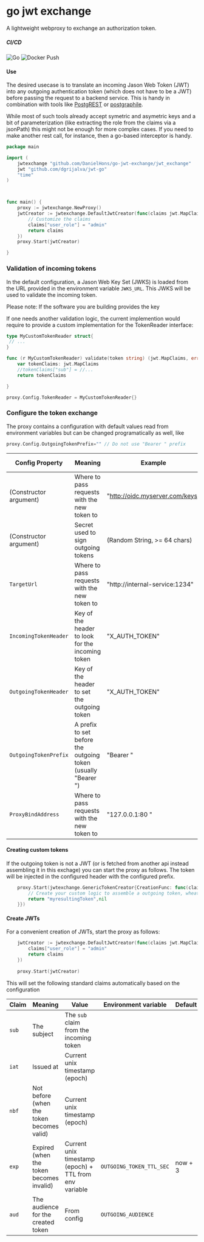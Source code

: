 # go jwt exchange
A lightweight webproxy to exchange an authorization token.

##### CI/CD
![Go](https://github.com/DanielHons/go-jwt-exchange/workflows/Go/badge.svg?branch=develop)
![Docker Push](https://github.com/DanielHons/go-jwt-exchange/workflows/Docker%20Push/badge.svg)

#### Use
The desired usecase is to translate an incoming Jason Web Token (JWT) into any outgoing authentication token (which does not have to be a JWT) before passing the request to a backend service.
This is handy in combination with tools like [PostgREST](http://postgrest.org/en/v7.0.0/) or [postgraphile](https://www.graphile.org/postgraphile/).

While most of such tools already accept symetric and asymetric keys and a bit of parameterization (like extracting the role from the claims via a jsonPath) this might not be enough for
more complex cases. If you need to make another rest call, for instance, then a go-based interceptor is handy.
 
```go
package main

import (
	jwtexchange "github.com/DanielHons/go-jwt-exchange/jwt_exchange"
	jwt "github.com/dgrijalva/jwt-go"
	"time"
)



func main() {
	proxy := jwtexchange.NewProxy()
	jwtCreator := jwtexchange.DefaultJwtCreator(func(claims jwt.MapClaims) jwt.Claims {
        // Customize the claims
		claims["user_role"] = "admin"
		return claims
	})
	proxy.Start(jwtCreator)

}
``` 

### Validation of incoming tokens
In the default configuration, a Jason Web Key Set (JWKS) is loaded from the URL provided in the environment variable `JWKS_URL`.
This JWKS will be used to validate the incoming token.

Please note:
If the software you are building provides the key 

If one needs another validation logic, the current implemention would require to provide a custom implementation for the TokenReader interface:
```go
type MyCustomTokenReader struct{
 // ...
}

func (r MyCustomTokenReader) validate(token string) (jwt.MapClaims, error){
    var tokenClaims: jwt.MapClaims
    //tokenClaims["sub"] = //...
    return tokenClaims

}

proxy.Config.TokenReader = MyCustomTokenReader{}
``` 

### Configure the token exchange
The proxy contains a configuration with default values read from environment variables but can be changed programatically as well, like


```go
proxy.Config.OutgoingTokenPrefix="" // Do not use "Bearer " prefix
```

| Config Property            | Meaning                                                          | Example                         | Environment variable  | Default  |     
|----------------------------|------------------------------------------------------------------| --------------------------------|-----------------------| ----------------------|     
| (Constructor argument)     |  Where to pass requests with the new token to                    |  "http://oidc.myserver.com/keys"| `JWKS_URL`            |                       |     
| (Constructor argument)     |  Secret used to sign outgoing tokens                             |  (Random String, >= 64 chars)   | `JWT_SECRET`          |                       |     
| `TargetUrl`                |  Where to pass requests with the new token to                    |  "http://internal-service:1234" | `TARGET_URL`          |                        |     
| `IncomingTokenHeader`      |  Key of the header to look for the incoming token                |  "X_AUTH_TOKEN"                 | `TOKEN_HEADER_IN`     | "Authorization"      |     
| `OutgoingTokenHeader`      |  Key of the header to set the outgoing  token                    |  "X_AUTH_TOKEN"                 | `TOKEN_HEADER_OUT`    | "Authorization"    |     
| `OutgoingTokenPrefix`      |  A prefix to set before the outgoing token (usually "Bearer ")   |  "Bearer "                      |                       | "Bearer "                      |     
| `ProxyBindAddress`         |  Where to pass requests with the new token to                    |  "127.0.0.1:80                " | `BIND_ADDRESS`        | "0.0.0.0:9002"        |     

 
#### Creating custom tokens
If the outgoing token is not a JWT (or is fetched from another api instead assembling it in this exchage) you can start the proxy as follows.
The token will be injected in the configured header with the configured prefix.

```go
	proxy.Start(jwtexchange.GenericTokenCreator{CreationFunc: func(claims jwt.MapClaims) (string,error){
		// Create your custom logic to assemble a outgoing token, wheatever it looks like
		return "myresultingToken",nil
	}})
```

#### Create JWTs 
 
For a convenient creation of JWTs, start the proxy as follows:
```go
	jwtCreator := jwtexchange.DefaultJwtCreator(func(claims jwt.MapClaims) jwt.Claims {
		claims["user_role"] = "admin"
		return claims
	})
	
	proxy.Start(jwtCreator)
```

This will set the following standard claims automatically based on the configuration

| Claim | Meaning                                     | Value                                                  | Environment variable     | Default  |     
|-------|---------------------------------------------| -------------------------------------------------------|--------------------------|----------------------|     
| `sub` |  The subject                                | The `sub` claim from the incoming token                |                          |                          |     
| `iat` |  Issued at                                  | Current unix timestamp (epoch)                         |                          |   |     
| `nbf` |  Not before (when the token becomes valid)  | Current unix timestamp (epoch)                         |                          |     |     
| `exp` |  Expired (when the token becomes invalid)   | Current unix timestamp (epoch) + TTL from env variable | `OUTGOING_TOKEN_TTL_SEC` | now + 3                      |     
| `aud` |  The audience for the created token         | From config                                            | `OUTGOING_AUDIENCE`      |      |     

